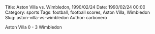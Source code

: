 Title: Aston Villa vs. Wimbledon, 1990/02/24
Date: 1990/02/24 00:00
Category: sports
Tags: football, football scores, Aston Villa, Wimbledon
Slug: aston-villa-vs-wimbledon
Author: carbonero


Aston Villa 0 - 3 Wimbledon
